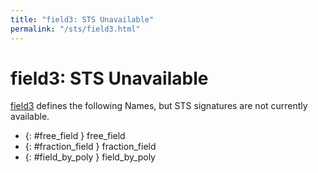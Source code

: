 ```yaml
---
title: "field3: STS Unavailable"
permalink: "/sts/field3.html"
---
```


# field3: STS Unavailable


[field3](/cd/field3)
defines the following Names, but STS signatures are not currently available.


 *  {: #free_field } free_field
 *  {: #fraction_field } fraction_field
 *  {: #field_by_poly } field_by_poly